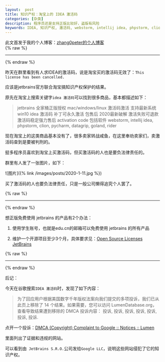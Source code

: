 ```yaml
---
layout:  post
title: 知识产权：淘宝上的 IDEA 激活码
categories: [杂类]
description: 程序员还是支持正版比较好，盗版有风险
keywords: IDEA, 知识产权, 激活码, webstorm, intellij idea, phpstorm, clion, pycharm, datagrip, goland, rider, jetbrains, activation code
---
```


此文首发于我的个人博客：[zhang0peter的个人博客](https://zhang0peter.com)         
{% raw %}
***          
{% endraw %}

昨天在群里看到有人求IDEA的激活码，说是淘宝买的激活码无效了：`This license has been cancelled.`

应该是jetbrains官方联合淘宝搞知识产权保护的结果。

原先在淘宝上搜索关键字`idea 激活码`可以找到很多商品，基本都描述如下：

> jetbrains 全家桶正版授权 mac/windows/linux 激活码激活 支持最新系统 win10 idea 激活码 补丁可永久激活 包售后 2020最新破解 激活失败可退款 激活码稳定强力售后 activation code
> 包括软件 webstorm, intellij idea, phpstorm, clion, pycharm, datagrip, goland, rider

现在淘宝上的这类商品基本没有了，很多卖家转战咸鱼，在这里奉劝卖家们，卖激活码查到是要被判刑的。

挺多程序员喜欢到淘宝上买激活码，但买激活码的人也是要负法律责任的。

群里有人发了一张图片，如下：

![图片]({% link /images/posts/2020-1-11.jpg %})

买了激活码的人也要负法律责任，只是一般公司懒得追究个人罢了。

{% raw %}
***          
{% endraw %}

想正版免费使用 jetbrains 的产品有2个办法：

1. 使用学生账号，也就是edu.cn的邮箱可以免费使用 jetbrains 的所有产品

2. 维护一个开源项目至少3个月，具体要求见：[Open Source Licenses  JetBrains](https://www.jetbrains.com/community/opensource/)

{% raw %}
***          
{% endraw %}

后记：

今天在谷歌搜索`IDEA 激活码`时，发现了如下内容：

> 为了回应用户根据美国数字千年版权法案向我们提交的多项投诉，我们已从此页上移除了 14 个结果。如果需要，您可以访问 LumenDatabase.org，查看导致结果遭到移除的 DMCA 投诉内容： 投诉, 投诉, 投诉, 投诉, 投诉, 投诉, 投诉.

点开一个投诉：[DMCA (Copyright) Complaint to Google :: Notices :: Lumen](https://www.lumendatabase.org/notices/19249256)

里面列出了证据和违规的网站。

可以看到由` JetBrains S.R.O.`公司发给`Google LLC`，说明这些网站侵犯了它的知识产权。
